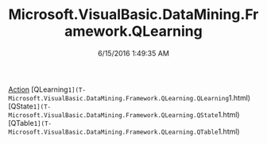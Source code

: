 ﻿---
title: Microsoft.VisualBasic.DataMining.Framework.QLearning
date: 6/15/2016 1:49:35 AM
---

[Action](T-Microsoft.VisualBasic.DataMining.Framework.QLearning.Action.html)
[QLearning`1](T-Microsoft.VisualBasic.DataMining.Framework.QLearning.QLearning`1.html)
[QState`1](T-Microsoft.VisualBasic.DataMining.Framework.QLearning.QState`1.html)
[QTable`1](T-Microsoft.VisualBasic.DataMining.Framework.QLearning.QTable`1.html)
